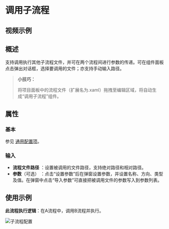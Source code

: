 # 调用子流程

## 视频示例

## 概述

支持调用执行其他子流程文件，并可在两个流程间进行参数的传递。可在组件面板点击弹出对话框，选择要调用的文件；亦支持手动输入路径。

>**小技巧：**
>
>将项目面板中的流程文件（扩展名为.xaml）拖拽至编辑区域，将自动生成“调用子流程”组件。

## 属性

### 基本

参见 [通用配置项](../Appendix/CommonConfigurationItems.md)。

### 输入

- **流程文件路径** ：设置被调用的文件路径，支持绝对路径和相对路径。
- **参数**（可选） ：点击“设置参数”后在弹窗设置参数，并设置名称、方向、类型及值。在弹窗中点击“导入参数”可直接把被调用文件的参数写入到参数列表。

## 使用示例

**此流程执行逻辑**：在A流程中，调用B流程并执行。

![子流程配置](https://docimages.blob.core.chinacloudapi.cn/images/Activities/invokesubworkflow20210715.png)
